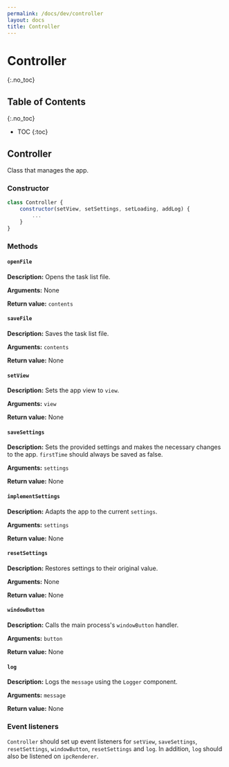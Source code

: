 ```yaml
---
permalink: /docs/dev/controller
layout: docs
title: Controller
---
```


# Controller
{:.no_toc}

## Table of Contents
{:.no_toc}

* TOC
{:toc}

## Controller

Class that manages the app.

### Constructor

```js
class Controller {
    constructor(setView, setSettings, setLoading, addLog) {
        ...
    }
}
```

### Methods

#### `openFile`

**Description:** Opens the task list file.

**Arguments:** None

**Return value:** `contents`

#### `saveFile`

**Description:** Saves the task list file.

**Arguments:** `contents`

**Return value:** None

#### `setView`

**Description:** Sets the app view to `view`.

**Arguments:** `view`

**Return value:** None

#### `saveSettings`

**Description:** Sets the provided settings and makes the necessary changes to the app. `firstTime` should always be saved as false.

**Arguments:** `settings`

**Return value:** None

#### `implementSettings`

**Description:** Adapts the app to the current `settings`.

**Arguments:** `settings`

**Return value:** None

#### `resetSettings`

**Description:** Restores settings to their original value.

**Arguments:** None

**Return value:** None

#### `windowButton`

**Description:** Calls the main process's `windowButton` handler.

**Arguments:** `button`

**Return value:** None

#### `log`

**Description:** Logs the `message` using the `Logger` component.

**Arguments:** `message`

**Return value:** None

### Event listeners

`Controller` should set up event listeners for `setView`, `saveSettings`, `resetSettings`, `windowButton`, `resetSettings` and `log`. In addition, `log` should also be listened on `ipcRenderer`.